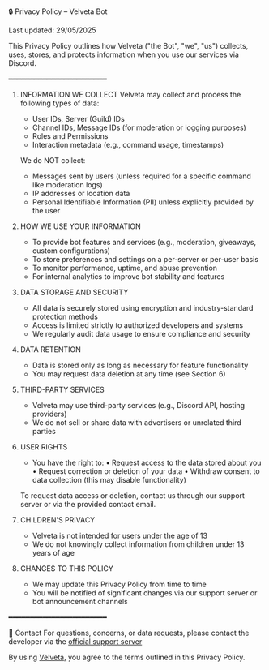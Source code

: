 🔒 Privacy Policy – Velveta Bot

Last updated: 29/05/2025

This Privacy Policy outlines how Velveta ("the Bot", "we", "us") collects, uses, stores, and protects information when you use our services via Discord.

━━━━━━━━━━━━━━━━━━━━━━━

1. INFORMATION WE COLLECT
   Velveta may collect and process the following types of data:
   - User IDs, Server (Guild) IDs
   - Channel IDs, Message IDs (for moderation or logging purposes)
   - Roles and Permissions
   - Interaction metadata (e.g., command usage, timestamps)

   We do NOT collect:
   - Messages sent by users (unless required for a specific command like moderation logs)
   - IP addresses or location data
   - Personal Identifiable Information (PII) unless explicitly provided by the user

2. HOW WE USE YOUR INFORMATION
   - To provide bot features and services (e.g., moderation, giveaways, custom configurations)
   - To store preferences and settings on a per-server or per-user basis
   - To monitor performance, uptime, and abuse prevention
   - For internal analytics to improve bot stability and features

3. DATA STORAGE AND SECURITY
   - All data is securely stored using encryption and industry-standard protection methods
   - Access is limited strictly to authorized developers and systems
   - We regularly audit data usage to ensure compliance and security

4. DATA RETENTION
   - Data is stored only as long as necessary for feature functionality
   - You may request data deletion at any time (see Section 6)

5. THIRD-PARTY SERVICES
   - Velveta may use third-party services (e.g., Discord API, hosting providers)
   - We do not sell or share data with advertisers or unrelated third parties

6. USER RIGHTS
   - You have the right to:
     • Request access to the data stored about you
     • Request correction or deletion of your data
     • Withdraw consent to data collection (this may disable functionality)

   To request data access or deletion, contact us through our support server or via the provided contact email.

7. CHILDREN'S PRIVACY
   - Velveta is not intended for users under the age of 13
   - We do not knowingly collect information from children under 13 years of age

8. CHANGES TO THIS POLICY
   - We may update this Privacy Policy from time to time
   - You will be notified of significant changes via our support server or bot announcement channels

━━━━━━━━━━━━━━━━━━━━━━━

📩 Contact
For questions, concerns, or data requests, please contact the developer via the [official support server](https://discord.gg/6DPa2mGJyq)

By using [Velveta](https://discord.com/oauth2/authorize?client_id=1374138134006337547&permissions=567198149373303&integration_type=0&scope=applications.commands+bot), you agree to the terms outlined in this Privacy Policy.
